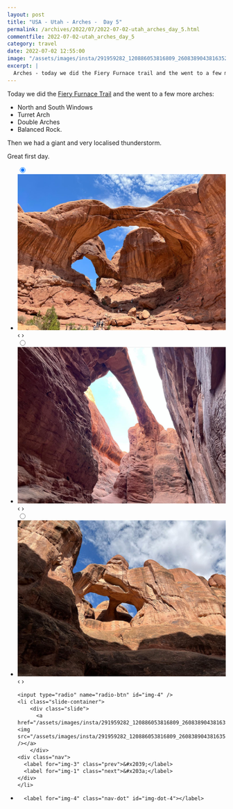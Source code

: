 ```yaml
---
layout: post
title: "USA - Utah - Arches -  Day 5"
permalink: /archives/2022/07/2022-07-02-utah_arches_day_5.html
commentfile: 2022-07-02-utah_arches_day_5
category: travel
date: 2022-07-02 12:55:00
image: "/assets/images/insta/291959282_120886053816809_2608389043816352728_n_17911029437576466.jpg"
excerpt: |
  Arches - today we did the Fiery Furnace trail and the went to a few more arches.
---
```


Today we did the [Fiery Furnace Trail](https://www.alltrails.com/en-gb/trail/us/utah/fiery-furnace-and-surprise-arch) and the went to a few more arches:

- North and South Windows
- Turret Arch
- Double Arches
- Balanced Rock.

Then we had a giant and very localised thunderstorm.

Great first day.

<ul class="slides">
    <input type="radio" name="radio-btn" id="img-1" checked="checked" />
    <li class="slide-container">
        <div class="slide">
          <a href="/assets/images/insta/291177565_575568534014651_6433001273145661772_n_17872644116718348.jpg"><img src="/assets/images/insta/291177565_575568534014651_6433001273145661772_n_17872644116718348.jpg" /></a>
        </div>
    <div class="nav">
      <label for="img-4" class="prev">&#x2039;</label>
      <label for="img-2" class="next">&#x203a;</label>
    </div>
    </li>
        <input type="radio" name="radio-btn" id="img-2"  />
    <li class="slide-container">
        <div class="slide">
          <a href="/assets/images/insta/291511091_572399901075975_1964720108867569854_n_17998479085461715.jpg"><img src="/assets/images/insta/291511091_572399901075975_1964720108867569854_n_17998479085461715.jpg" /></a>
        </div>
    <div class="nav">
      <label for="img-1" class="prev">&#x2039;</label>
      <label for="img-3" class="next">&#x203a;</label>
    </div>
    </li>
        <input type="radio" name="radio-btn" id="img-3"  />
    <li class="slide-container">
        <div class="slide">
          <a href="/assets/images/insta/291022681_630440487944858_1730685599617647818_n_17904757667513619.jpg"><img src="/assets/images/insta/291022681_630440487944858_1730685599617647818_n_17904757667513619.jpg" /></a>
        </div>
    <div class="nav">
      <label for="img-2" class="prev">&#x2039;</label>
      <label for="img-4" class="next">&#x203a;</label>
    </div>
    </li>
    
    <input type="radio" name="radio-btn" id="img-4" />
    <li class="slide-container">
        <div class="slide">
          <a href="/assets/images/insta/291959282_120886053816809_2608389043816352728_n_17911029437576466.jpg"><img src="/assets/images/insta/291959282_120886053816809_2608389043816352728_n_17911029437576466.jpg" /></a>
        </div>
    <div class="nav">
      <label for="img-3" class="prev">&#x2039;</label>
      <label for="img-1" class="next">&#x203a;</label>
    </div>
    </li>
			
<li class="nav-dots">
      <label for="img-1" class="nav-dot" id="img-dot-1"></label>
      <label for="img-2" class="nav-dot" id="img-dot-2"></label>
      <label for="img-3" class="nav-dot" id="img-dot-3"></label>

      <label for="img-4" class="nav-dot" id="img-dot-4"></label>

</li>
</ul>

